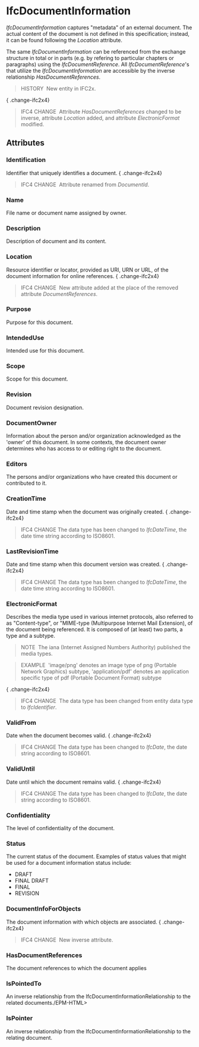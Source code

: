 # IfcDocumentInformation

_IfcDocumentInformation_ captures "metadata" of an external document. The actual content of the document is not defined in this specification; instead, it can be found following the _Location_ attribute.

The same _IfcDocumentInformation_ can be referenced from the exchange structure in total or in parts (e.g. by refering to particular chapters or paragraphs) using the _IfcDocumentReference_. All _IfcDocumentReference_'s that utilize the _IfcDocumentInformation_ are accessible by the inverse relationship _HasDocumentReferences_.

> HISTORY&nbsp; New entity in IFC2x.

{ .change-ifc2x4}
> IFC4 CHANGE&nbsp; Attribute _HasDocumentReferences_ changed to be inverse, attribute _Location_ added, and attribute _ElectronicFormat_ modified.

## Attributes

### Identification
Identifier that uniquely identifies a document.
{ .change-ifc2x4}
> IFC4 CHANGE&nbsp; Attribute renamed from _DocumentId_.

### Name
File name or document name assigned by owner.

### Description
Description of document and its content.

### Location
Resource identifier or locator, provided as URI, URN or URL, of the document information for online references.
{ .change-ifc2x4}
> IFC4 CHANGE&nbsp; New attribute added at the place of the removed attribute _DocumentReferences_.

### Purpose
Purpose for this document.

### IntendedUse
Intended use for this document.

### Scope
Scope for this document.

### Revision
Document revision designation.

### DocumentOwner
Information about the person and/or organization acknowledged as the 'owner' of this document. In some contexts, the document owner determines who has access to or editing right to the document.

### Editors
The persons and/or organizations who have created this document or contributed to it.

### CreationTime
Date and time stamp when the document was originally created.
{ .change-ifc2x4}
> IFC4 CHANGE The data type has been changed to _IfcDateTime_, the date time string according to ISO8601.

### LastRevisionTime
Date and time stamp when this document version was created.
{ .change-ifc2x4}
> IFC4 CHANGE The data type has been changed to _IfcDateTime_, the date time string according to ISO8601.

### ElectronicFormat
Describes the media type used in various internet protocols, also referred to as "Content-type", or "MIME-type (Multipurpose Internet Mail Extension), of the document being referenced. It is composed of (at least) two parts, a type and a subtype.
> NOTE&nbsp; The iana (Internet Assigned Numbers Authority) published the media types.

> EXAMPLE&nbsp; 'image/png' denotes an image type of png (Portable Network Graphics) subtype, 'application/pdf' denotes an application specific type of pdf (Portable Document Format) subtype

{ .change-ifc2x4}
> IFC4 CHANGE&nbsp; The data type has been changed from entity data type to _IfcIdentifier_.

### ValidFrom
Date when the document becomes valid.
{ .change-ifc2x4}
> IFC4 CHANGE The data type has been changed to _IfcDate_, the date string according to ISO8601.

### ValidUntil
Date until which the document remains valid.
{ .change-ifc2x4}
> IFC4 CHANGE The data type has been changed to _IfcDate_, the date string according to ISO8601.

### Confidentiality
The level of confidentiality of the document.

### Status
The current status of the document. Examples of status values that might be used for a document information status include:  
- DRAFT  
- FINAL DRAFT  
- FINAL  
- REVISION

### DocumentInfoForObjects
The document information with which objects are associated.
{ .change-ifc2x4}
> IFC4 CHANGE&nbsp; New inverse attribute.

### HasDocumentReferences
The document references to which the document applies

### IsPointedTo
An inverse relationship from the IfcDocumentInformationRelationship to the related documents./EPM-HTML>

### IsPointer
An inverse relationship from the IfcDocumentInformationRelationship to the relating document.
